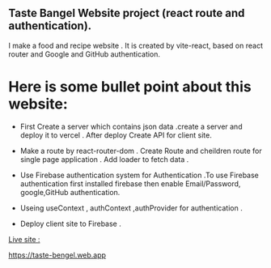 ## Taste Bangel Website project (react route and authentication).

I make a food and recipe website . It is created by vite-react,  based on  react router and Google and GitHub authentication. 

# Here is some bullet point about this website:

- First Create a server which contains json data .create a server and deploy it to vercel . After deploy Create API for client site. 

- Make a route by react-router-dom . Create Route and cheildren route for single page application . Add loader to fetch data . 

- Use Firebase authentication system for Authentication .To use Firebase authentication first installed firebase then enable Email/Password, google,GitHub authentication.
- Useing  useContext , authContext ,authProvider for authentication .
- Deploy client site to Firebase .



[Live site :](https://taste-bengel.web.app "https://taste-bengel.web.app")


https://taste-bengel.web.app

